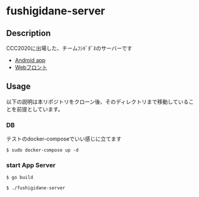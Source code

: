 # fushigidane-server

## Description
CCC2020に出場した、チームﾌｼｷﾞﾀﾞﾈのサーバーです
- [Android app](https://github.com/nitoc-ict/fushigidane-app)
- [Webフロント](https://github.com/nitoc-ict/fushigidane-web)

## Usage
以下の説明は本リポジトリをクローン後、そのディレクトリまで移動していることを前提としています。
### DB
テストのdocker-composeでいい感じに立てます
```
$ sudo docker-compose up -d
```

### start App Server
```
$ go build

$ ./fushigidane-server
```
